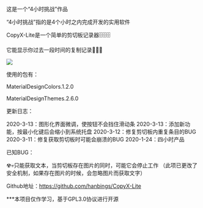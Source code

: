 这是一个“4小时挑战”作品

“4小时挑战”指的是4个小时之内完成开发的实用软件

CopyX-Lite是一个简单的剪切板记录器🗄🗄🗄

它能显示你过去一段时间的复制记录🍔🍔🍔

![](https://s2.ax1x.com/2020/01/25/1ZqU3Q.png)

使用的包有：

MaterialDesignColors.1.2.0

MaterialDesignThemes.2.6.0

更新日志：

2020-3-13：图形化界面微调，使按钮不会挡住滑动条
2020-3-13：添加新功能，按最小化键后会缩小到系统托盘
2020-3-12：修复剪切板内重复条目的BUG
2020-3-11：修复获取剪切板时可能会崩溃的BUG
2020-1-24：四小时产品

已知BUG：

☢💀只能获取文本，当剪切板存在图片的同时，可能它会停止工作
（此项已更改了安全机制，如果存在图片的时候，会忽略图片而获取文字）

Github地址：https://github.com/hanbings/CopyX-Lite

***本项目仅作学习，基于GPL3.0协议进行开源


